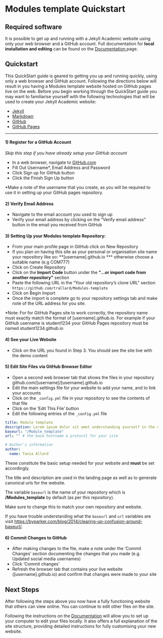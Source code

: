 # Modules template Quickstart

## Required software

It is possible to get up and running with a Jekyll Academic website using only your web browser and a GitHub account. Full documentation for **local installation and editing** can be found on the [Documentation ](/documentation/) page.

## Quickstart

This QuickStart guide is geared to getting you up and running quickly, using only a web browser and GitHub account. Following the directions below will result in you having a Modules template website hosted on GitHub pages live on the web. Before you begin working through the QuickStart guide you may want to familiarise yourself with the following technologies that will be used to create your Jekyll Academic website:

* [Jekyll](https://jekyllrb.com/)
* [Markdown](https://daringfireball.net/projects/Markdown/)
* [GitHub](https://github.com/)
* [GitHub Pages](https://pages.github.com/)

---


#### 1) Register for a GitHub Account
_Skip this step if you have already setup your GitHub account_

* In a web browser, navigate to [GitHub.com](https://github.com/)
* Fill Out Username*, Email Address and Password
* Click Sign up for GitHub button
* Click the Finish Sign Up button

\*Make a note of the username that you create, as you will be required to use it in setting up your GitHub pages repository.

#### 2) Verify Email Address
* Navigate to the email account you used to sign up
* Verify your email address by clicking on the “Verify email address” button in the email you received from GitHub


#### 3) Setting Up your Modules template Repository:
* From your main profile page in GitHub click on New Repository
* If you plan on having this site as your personal or organisation site name your repository like so: **[username].github.io *** otherwise choose a suitable name (e.g COM777)
* Click on Create Repository
* Click on the **Import Code** button under the **"...or import code from another repository"** section
* Paste the following URL in the “Your old repository’s clone URL" section `https://github.com/trallard/Modules-template`
* Click on Begin Import
* Once the import is complete go to your repository settings tab and make note of the URL address for you site.

\*Note: For for GitHub Pages site to work correctly, the repository name must exactly match the format of [username].github.io. For example if your GitHub username is student1234 your GitHub Pages repository must be named student1234.github.io

#### 4) See your Live Website
* Click on the URL you found in Step 3. You should see the site live with the demo content

#### 5) Edit Site Files via GitHub Browser Editor
* Open a second web browser tab that shows the files in your repository github.com/[username]/[username].github.io
* Edit the main settings file for your website to add your name, and to link your accounts
* Click on the  `_config.yml` file in your repository to see the contents of that file
* Click on the ‘Edit This File’ button
* Edit the following entries of the `_config.yml` file
```yaml
title: Module template
description: Lorem ipsum dolor sit amet understanding yourself in the universe tempor incididunt ut labore et dolore magna aliqua. Ut enim ad minim veniam, quis nostrud exercitation ullamco laboris nisi ut aliquip ex ea commodo consequat.
baseurl: "/Module_template"
url: "" # the base hostname & protocol for your site

# Author's information
author:
  name: Tania Allard
```

These constitute the basic setup needed for your website and **must** be set accordingly.

The title and description are used in the landing page as well as to generate canonical urls for the website.

The variable
`baseurl` is the name of your repository which is **/Modules_template** by default (as per this repository).

Make sure to change this to match your own repository and website.

If you have trouble understanding what the `baseurl` and `url` variables are visit <https://byparker.com/blog/2014/clearing-up-confusion-around-baseurl/>.

#### 6) Commit Changes to GitHub
* After making changes to the file, make a note under the ‘Commit Changes’ section documenting the changes that you made (e.g. Updated social media usernames)
* Click ‘Commit changes’
* Refresh the browser tab that contains your live website ([username].github.io) and confirm that changes were made to your site


## Next Steps
After following the steps above you now have a fully functioning website that others can view online. You can continue to edit other files on the site.

Following the instructions on the [Documentation](/documentation/) will allow you to set up your computer to edit your files locally. It also offers a full explanation of the site structure, providing detailed instructions for fully customising your new website.
